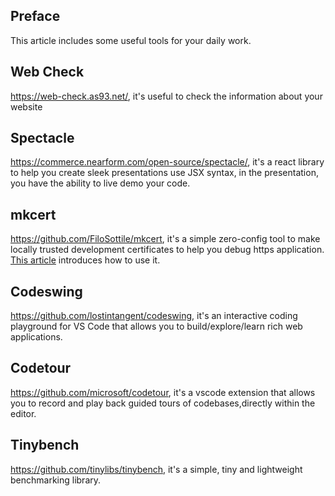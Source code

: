 ## Preface

This article includes some useful tools for your daily work.

## Web Check

https://web-check.as93.net/, it's useful to check the information about your website

## Spectacle

https://commerce.nearform.com/open-source/spectacle/, it's a react library to help you create sleek presentations use JSX syntax, in the presentation, you have the ability to live demo your code.

## mkcert

https://github.com/FiloSottile/mkcert, it's a simple zero-config tool to make locally trusted development certificates to help you debug https application. [This article](https://web.dev/articles/how-to-use-local-https?hl=zh-cn) introduces how to use it.

## Codeswing

https://github.com/lostintangent/codeswing, it's an interactive coding playground for VS Code that allows you to build/explore/learn rich web applications.

## Codetour

https://github.com/microsoft/codetour, it's a vscode extension that allows you to record and play back guided tours of codebases,directly within the editor.

## Tinybench

https://github.com/tinylibs/tinybench, it's a simple, tiny and lightweight benchmarking library.
